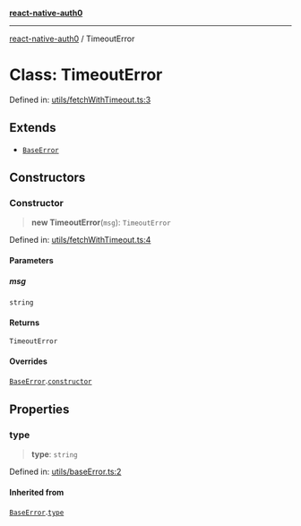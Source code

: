 [**react-native-auth0**](../README.md)

---

[react-native-auth0](../globals.md) / TimeoutError

# Class: TimeoutError

Defined in: [utils/fetchWithTimeout.ts:3](https://github.com/auth0/react-native-auth0/blob/64b3136e2ba68da80f979438fc7bc3abab9becdd/src/utils/fetchWithTimeout.ts#L3)

## Extends

- [`BaseError`](../Types/classes/BaseError.md)

## Constructors

### Constructor

> **new TimeoutError**(`msg`): `TimeoutError`

Defined in: [utils/fetchWithTimeout.ts:4](https://github.com/auth0/react-native-auth0/blob/64b3136e2ba68da80f979438fc7bc3abab9becdd/src/utils/fetchWithTimeout.ts#L4)

#### Parameters

##### msg

`string`

#### Returns

`TimeoutError`

#### Overrides

[`BaseError`](../Types/classes/BaseError.md).[`constructor`](../Types/classes/BaseError.md#constructor)

## Properties

### type

> **type**: `string`

Defined in: [utils/baseError.ts:2](https://github.com/auth0/react-native-auth0/blob/64b3136e2ba68da80f979438fc7bc3abab9becdd/src/utils/baseError.ts#L2)

#### Inherited from

[`BaseError`](../Types/classes/BaseError.md).[`type`](../Types/classes/BaseError.md#type)
